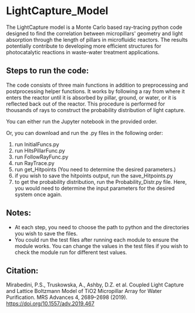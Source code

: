 # LightCapture_Model
The LightCapture model is a Monte Carlo based ray-tracing python code designed to find the correlation between micropillars' geometry and light absorption through the length of pillars in microfluidic reactors. The results potentially contribute to developing more efficient structures for photocatalytic reactions in waste-water treatment applications. 

## Steps to run the code:
The code consists of three main functions in addition to preprocessing and postprocessing helper functions. It works by following a ray from where it enters the reactor until it is absorbed by pillar, ground, or water, or it is reflected back out of the reactor. This procedure is performed for thousands of rays to construct the probability distribution of light capture. 

You can either run the Jupyter notebook in the provided order.

Or, you can download and run the .py files in the following order:

1. run InitialFuncs.py 
2. run HitsPillarFunc.py
3. run FollowRayFunc.py
4. run RayTrace.py
5. run get_Hitpoints (You need to determine the desired parameters.)
6. if you wish to save the hitpoints output, run the save_Hitpoints.py
7. to get the probability distribution, run the Probability_Distr.py file. Here, you would need to determine the input parameters for the desired system once again.

## Notes:
- At each step, you need to choose the path to python and the directories you wish to save the files.
- You could run the test files after running each module to ensure the module works. You can change the values in the test files if you wish to check the module run for different test values.

## Citation:
Mirabedini, P.S., Truskowska, A., Ashby, D.Z. et al. Coupled Light Capture and Lattice Boltzmann Model of TiO2 Micropillar Array for Water Purification. MRS Advances 4, 2689–2698 (2019). https://doi.org/10.1557/adv.2019.467









